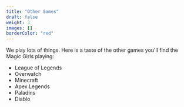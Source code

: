 ```yaml
---
title: "Other Games"
draft: false
weight: 3
images: []
borderColor: "red"
---
```


We play lots of things. Here is a taste of the other games you'll find the Magic Girls playing:

- League of Legends
- Overwatch
- Minecraft
- Apex Legends
- Paladins
- Diablo